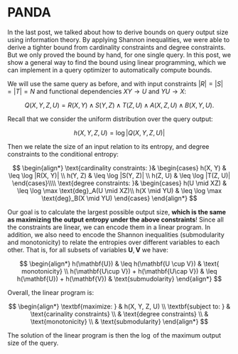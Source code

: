 # PANDA

In the last post, we talked about how to derive bounds on query output size using information theory. By applying Shannon inequalities, we were able to derive a tighter bound from cardinality constraints and degree constraints. But we only proved the bound by hand, for one single query. In this post, we show a general way to find the bound using linear programming, which we can implement in a query optimizer to automatically compute bounds. 

We will use the same query as before, and with input constraints $|R| = |S| = |T| = N$ and functional dependencies $XY \rightarrow U$ and $YU \rightarrow X$: 

$$
Q(X, Y, Z, U) = R(X, Y) \wedge S(Y, Z) \wedge T(Z, U) \wedge A(X, Z, U) \wedge B(X, Y, U). 
$$

Recall that we consider the uniform distribution over the query output:

$$
h(X, Y, Z, U) = \log |Q(X,Y,Z,U)| 
$$

Then we relate the size of an input relation to its entropy, and degree constraints to the conditional entropy: 

$$
\begin{align*}
\text{cardinality constraints: }&
\begin{cases}
h(X, Y) & \leq \log |R(X, Y)| \\
h(Y, Z) & \leq \log |S(Y, Z)| \\
h(Z, U) & \leq \log |T(Z, U)| 
\end{cases}\\\\
\text{degree constraints: }&
\begin{cases}
h(U \mid XZ) & \leq \log \max \text{deg}_A(U \mid XZ)\\
h(X \mid YU) & \leq \log \max \text{deg}_B(X \mid YU)
\end{cases}
\end{align*}
$$

Our goal is to calculate the largest possible output size, **which is the same as maximizing the output entropy under the above constraints**! Since all the constraints are linear, we can encode them in a linear program. In addition, we also need to encode the Shannon inequalities (submodularity and monotonicity) to relate the entropies over different variables to each other. That is, for all subsets of variables $\mathbf{U}, \mathbf{V}$ we have: 

$$
\begin{align*}
h(\mathbf{U}) & \leq h(\mathbf{U \cup V}) & \text{ monotonicity} \\
h(\mathbf{U\cup V}) + h(\mathbf{U\cap V})  & \leq h(\mathbf{U}) + h(\mathbf{V}) & \text{submudolarity}
\end{align*}
$$

Overall, the linear program is: 

$$
\begin{align*}
\textbf{maximize: } & h(X, Y, Z, U) \\
\textbf{subject to: } & \text{carinality constraints} \\
& \text{degree constraints} \\
& \text{monotonicity} \\
& \text{submodularity}
\end{align*}
$$

The solution of the linear program is then the $\log$ of the maximum output size of the query. 
